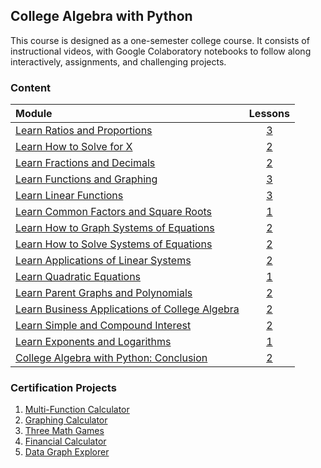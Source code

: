 ## College Algebra with Python

This course is designed as a one-semester college course.
It consists of instructional videos, with Google Colaboratory notebooks to follow
along interactively, assignments, and challenging projects.

### Content

| Module                                                                                                                                                           |                                   Lessons                                    |
| :--------------------------------------------------------------------------------------------------------------------------------------------------------------- | :--------------------------------------------------------------------------: |
| [Learn Ratios and Proportions](https://www.freecodecamp.org/learn/college-algebra-with-python/#learn-ratios-and-proportions)                                     | [3](https://github.com/dmscn-docs/fcc-college-algebra-with-python/issues/1)  |
| [Learn How to Solve for X](https://www.freecodecamp.org/learn/college-algebra-with-python/#learn-how-to-solve-for-x)                                             | [2](https://github.com/dmscn-docs/fcc-college-algebra-with-python/issues/2)  |
| [Learn Fractions and Decimals](https://www.freecodecamp.org/learn/college-algebra-with-python/#learn-fractions-and-decimals)                                     | [2](https://github.com/dmscn-docs/fcc-college-algebra-with-python/issues/3)  |
| [Learn Functions and Graphing](https://www.freecodecamp.org/learn/college-algebra-with-python/#learn-functions-and-graphing)                                     | [3](https://github.com/dmscn-docs/fcc-college-algebra-with-python/issues/4)  |
| [Learn Linear Functions](https://www.freecodecamp.org/learn/college-algebra-with-python/#learn-linear-functions)                                                 | [3](https://github.com/dmscn-docs/fcc-college-algebra-with-python/issues/5)  |
| [Learn Common Factors and Square Roots](https://www.freecodecamp.org/learn/college-algebra-with-python/#learn-common-factors-and-square-roots)                   | [1](https://github.com/dmscn-docs/fcc-college-algebra-with-python/issues/6)  |
| [Learn How to Graph Systems of Equations](https://www.freecodecamp.org/learn/college-algebra-with-python/#learn-how-to-graph-systems-of-equations)               | [2](https://github.com/dmscn-docs/fcc-college-algebra-with-python/issues/7)  |
| [Learn How to Solve Systems of Equations](https://www.freecodecamp.org/learn/college-algebra-with-python/#learn-how-to-solve-systems-of-equations)               | [2](https://github.com/dmscn-docs/fcc-college-algebra-with-python/issues/8)  |
| [Learn Applications of Linear Systems](https://www.freecodecamp.org/learn/college-algebra-with-python/#learn-applications-of-linear-systems)                     | [2](https://github.com/dmscn-docs/fcc-college-algebra-with-python/issues/9)  |
| [Learn Quadratic Equations](https://www.freecodecamp.org/learn/college-algebra-with-python/#learn-quadratic-equations)                                           | [1](https://github.com/dmscn-docs/fcc-college-algebra-with-python/issues/10) |
| [Learn Parent Graphs and Polynomials](https://www.freecodecamp.org/learn/college-algebra-with-python/#learn-parent-graphs-and-polynomials)                       | [2](https://github.com/dmscn-docs/fcc-college-algebra-with-python/issues/11) |
| [Learn Business Applications of College Algebra](https://www.freecodecamp.org/learn/college-algebra-with-python/#learn-business-applications-of-college-algebra) | [2](https://github.com/dmscn-docs/fcc-college-algebra-with-python/issues/12) |
| [Learn Simple and Compound Interest](https://www.freecodecamp.org/learn/college-algebra-with-python/#learn-simple-and-compound-interest)                         | [2](https://github.com/dmscn-docs/fcc-college-algebra-with-python/issues/13) |
| [Learn Exponents and Logarithms](https://www.freecodecamp.org/learn/college-algebra-with-python/#learn-exponents-and-logarithms)                                 | [1](https://github.com/dmscn-docs/fcc-college-algebra-with-python/issues/14) |
| [College Algebra with Python: Conclusion](https://www.freecodecamp.org/learn/college-algebra-with-python/#college-algebra-with-python-conclusion)                | [2](https://github.com/dmscn-docs/fcc-college-algebra-with-python/issues/15) |

### Certification Projects

1. [Multi-Function Calculator](https://www.freecodecamp.org/learn/college-algebra-with-python/build-a-multi-function-calculator-project/build-a-multi-function-calculator)
2. [Graphing Calculator](https://www.freecodecamp.org/learn/college-algebra-with-python/build-a-graphing-calculator-project/build-a-graphing-calculator)
3. [Three Math Games](https://www.freecodecamp.org/learn/college-algebra-with-python/build-three-math-games-project/build-three-math-games)
4. [Financial Calculator](https://www.freecodecamp.org/learn/college-algebra-with-python/build-a-financial-calculator-project/build-a-financial-calculator)
5. [Data Graph Explorer](https://www.freecodecamp.org/learn/college-algebra-with-python/build-a-data-graph-explorer-project/build-a-data-graph-explorer)
